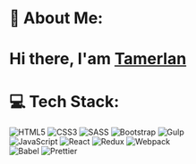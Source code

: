 # 💫 About Me:
<h1> Hi there, I'am <a href ="Tamerlan">Tamerlan</a> <h1/>


# 💻 Tech Stack:
![HTML5](https://img.shields.io/badge/html5-%23E34F26.svg?style=for-the-badge&logo=html5&logoColor=white) ![CSS3](https://img.shields.io/badge/css3-%231572B6.svg?style=for-the-badge&logo=css3&logoColor=white) ![SASS](https://img.shields.io/badge/SASS-hotpink.svg?style=for-the-badge&logo=SASS&logoColor=white) ![Bootstrap](https://img.shields.io/badge/bootstrap-%238511FA.svg?style=for-the-badge&logo=bootstrap&logoColor=white) ![Gulp](https://img.shields.io/badge/GULP-%23CF4647.svg?style=for-the-badge&logo=gulp&logoColor=white) <br> ![JavaScript](https://img.shields.io/badge/javascript-%23323330.svg?style=for-the-badge&logo=javascript&logoColor=%23F7DF1E) ![React](https://img.shields.io/badge/react-%2320232a.svg?style=for-the-badge&logo=react&logoColor=%2361DAFB) ![Redux](https://img.shields.io/badge/redux-%23593d88.svg?style=for-the-badge&logo=redux&logoColor=white) ![Webpack](https://img.shields.io/badge/webpack-%238DD6F9.svg?style=for-the-badge&logo=webpack&logoColor=black) <br>![Babel](https://img.shields.io/badge/Babel-F9DC3e?style=for-the-badge&logo=babel&logoColor=black) ![Prettier](https://img.shields.io/badge/prettier-%23F7B93E.svg?style=for-the-badge&logo=prettier&logoColor=black)
<!--  # 📊 GitHub Stats:
![](https://github-readme-stats.vercel.app/api?username=oppsmybad&theme=default&hide_border=false&include_all_commits=true&count_private=false)<br/>
![](https://nirzak-streak-stats.vercel.app/?user=oppsmybad&theme=default&hide_border=false)<br/>
![](https://github-readme-stats.vercel.app/api/top-langs/?username=oppsmybad&theme=default&hide_border=false&include_all_commits=true&count_private=false&layout=compact)

[![](https://visitcount.itsvg.in/api?id=oppsmybad&icon=0&color=12)](https://visitcount.itsvg.in)

Proudly created with GPRM ( https://gprm.itsvg.in ) -->
